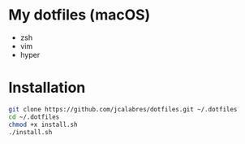 # My dotfiles (macOS)

* zsh
* vim
* hyper

# Installation

```bash
git clone https://github.com/jcalabres/dotfiles.git ~/.dotfiles
cd ~/.dotfiles 
chmod +x install.sh
./install.sh
```

